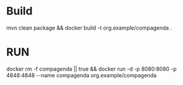 # Build
mvn clean package && docker build -t org.example/compagenda .

# RUN

docker rm -f compagenda || true && docker run -d -p 8080:8080 -p 4848:4848 --name compagenda org.example/compagenda 